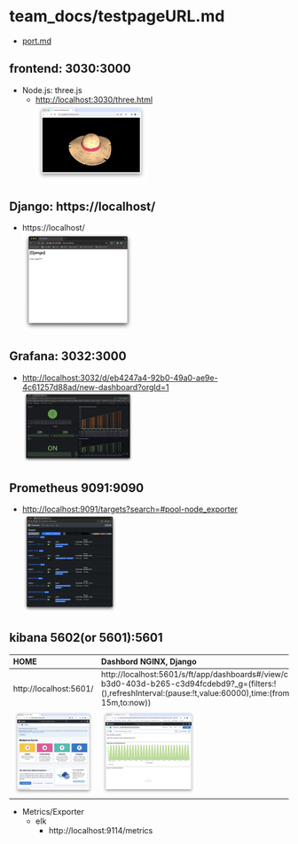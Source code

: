 # team_docs/testpageURL.md

- [port.md](port.md)

## frontend: 3030:3000

  - Node.js: three.js 
    - <http://localhost:3030/three.html>  
  <img src="img/スクリーンショット 2024-03-01 11.45.21.png" width="200" alt="alt">　　

## Django: https://localhost/

- https://localhost/  
  <img src="img/スクリーンショット 2024-03-03 23.51.07.png" width="200" alt="alt">　　

## Grafana: 3032:3000

  - <http://localhost:3032/d/eb4247a4-92b0-49a0-ae9e-4c61257d88ad/new-dashboard?orgId=1>  
  <img src="img/スクリーンショット 2024-03-01 3.06.16.png" width="200" alt="alt">　　

## Prometheus 9091:9090

  - <http://localhost:9091/targets?search=#pool-node_exporter>  
  <img src="img/スクリーンショット 2024-03-01 3.43.25.png" width="170" alt="alt text" >　 　

## kibana 5602(or 5601):5601  

| HOME     | Dashbord NGINX, Django | 
| :------- | :-------------- | 
|http://localhost:5601/| http://localhost:5601/s/ft/app/dashboards#/view/ca95a493-b3d0-403d-b265-c3d94fcdebd9?_g=(filters:!(),refreshInterval:(pause:!t,value:60000),time:(from:now-15m,to:now)) |
| <img src="img/スクリーンショット 2024-03-01 13.03.58.png" width="170" alt="alt text" > |    <img src="img/スクリーンショット 2024-03-02 15.18.25.png" width="170" alt="alt text" >　　|


- Metrics/Exporter
  - elk
    - http://localhost:9114/metrics